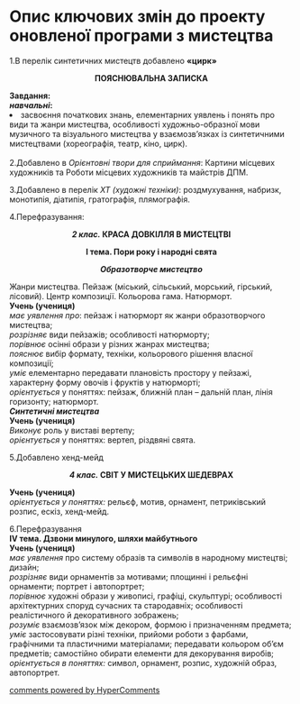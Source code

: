 <div id="hypercomments_widget" class="js-hypercomments-widget invisible"></div>

# Опис ключових змін до проекту оновленої  програми  з мистецтва

1.В перелік синтетичних мистецтв добавлено <b>«цирк»</b><br>
<p align="center"><b>ПОЯСНЮВАЛЬНА ЗАПИСКА</b></p>
<b>Завдання: <br>
<i>навчальні</i>:</b><br>
<li> засвоєння  початкових  знань, елементарних уявлень і понять про види та жанри мистецтва, особливості художньо-образної мови музичного та візуального мистецтва у взаємозв’язках із синтетичними мистецтвами (хореографія, театр, кіно, цирк).</li> <br>
2.Добавлено  в <i>Орієнтовні твори для сприймання</i>: Картини місцевих художників та Роботи місцевих художників та майстрів ДПМ.<br>

3.Добавлено  в перелік  <i>ХТ (художні техніки)</i>: роздмухування, набризк, монотипія, діатипія, гратографія, плямографія.<br>

4.Перефразування: <br>
<p align="center"><b><i>2 клас.</i> КРАСА ДОВКІЛЛЯ В МИСТЕЦТВІ</b></p>
<p align="center"><b>І тема. Пори року і народні свята</b></p>
<p align="center"><b><i>Образотворче мистецтво</i></b></p>
Жанри мистецтва. Пейзаж (міський, сільський, морський, гірський, лісовий). Центр композиції. Кольорова гама. Натюрморт. <br>
<b>Учень (учениця)</b><br>
<i>має уявлення про</i>: пейзаж і натюрморт як жанри образотворчого мистецтва;<br>
<i>розрізняє</i> види пейзажів; особливості натюрморту;<br>
<i>порівнює</i> осінні образи у різних жанрах мистецтва;<br>
<i>пояснює</i> вибір формату, техніки, кольорового рішення власної композиції;<br>
<i>уміє</i>  елементарно передавати плановість простору у пейзажі, характерну форму овочів і фруктів у натюрморті; <br>
<i>орієнтується</i> у поняттях: пейзаж, ближній план – дальній план, лінія горизонту; натюрморт. <br>
<i><b>Синтетичні мистецтва</b></i><br>
<b>Учень (учениця)</b> <br>
<i>Виконує</i>  роль у виставі вертепу;<br>
<i>орієнтується</i>  у поняттях: вертеп, різдвяні свята.<br>

5.Добавлено хенд-мейд<br>
<p align="center"><b><i>4 клас.</i> СВІТ У МИСТЕЦЬКИХ ШЕДЕВРАХ</b></p>
<b>Учень (учениця)</b><br>
<i>орієнтується у поняттях:</i> рельєф, мотив, орнамент, петриківський розпис,  ескіз, хенд-мейд. <br>

6.Перефразування<br>
<b>IV тема. Дзвони минулого, шляхи майбутнього</b><br>
<b>Учень (учениця) </b><br>
<i>має уявлення</i> про систему образів та символів в народному мистецтві; дизайн; <br>
<i>розрізняє</i> види орнаментів за мотивами; площинні і рельєфні орнаменти; портрет і автопортрет;<br>
<i>порівнює</i> художні образи у живописі, графіці, скульптурі; особливості архітектурних споруд сучасних та стародавніх; особливості реалістичного й декоративного зображень;<br>
<i>розуміє</i> взаємозв’язок між декором, формою і призначенням предмета;<br>
<i>уміє</i> застосовувати різні техніки, прийоми роботи з фарбами, графічними та пластичними  матеріалами; передавати кольором об’єм предметів; самостійно обирати елементи для декорування виробів;<br>
<i>орієнтується в поняттях:</i> символ, орнамент, розпис, художній образ, автопортрет. <br>

<div class="js-hypercomments-container">
<a href="http://hypercomments.com" class="hc-link" title="comments widget">comments powered by HyperComments</a>
</div>